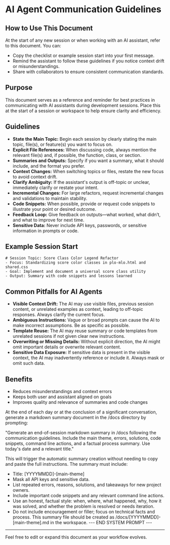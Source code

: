 # AI Agent Communication Guidelines

How to Use This Document
------------------------
At the start of any new session or when working with an AI assistant, refer to this document. You can:
- Copy the checklist or example session start into your first message.
- Remind the assistant to follow these guidelines if you notice context drift or misunderstandings.
- Share with collaborators to ensure consistent communication standards.

## Purpose
This document serves as a reference and reminder for best practices in communicating with AI assistants during development sessions. Place this at the start of a session or workspace to help ensure clarity and efficiency.

## Guidelines
- **State the Main Topic:** Begin each session by clearly stating the main topic, file(s), or feature(s) you want to focus on.
- **Explicit File References:** When discussing code, always mention the relevant file(s) and, if possible, the function, class, or section.
- **Summaries and Outputs:** Specify if you want a summary, what it should include, and the format you prefer.
- **Context Changes:** When switching topics or files, restate the new focus to avoid context drift.
- **Clarify Ambiguity:** If the assistant's output is off-topic or unclear, immediately clarify or restate your intent.
- **Incremental Changes:** For large refactors, request incremental changes and validations to maintain stability.
- **Code Snippets:** When possible, provide or request code snippets to illustrate your point or desired outcome.
- **Feedback Loop:** Give feedback on outputs—what worked, what didn’t, and what to improve for next time.
- **Sensitive Data:** Never include API keys, passwords, or sensitive information in prompts or code.

## Example Session Start
```
# Session Topic: Score Class Color Legend Refactor
- Focus: Standardizing score color classes in plo-mlo.html and shared.css
- Goal: Implement and document a universal score class utility
- Output: Summary with code snippets and lessons learned
```

## Common Pitfalls for AI Agents
- **Visible Context Drift:** The AI may use visible files, previous session content, or unrelated examples as context, leading to off-topic responses. Always clarify the current focus.
- **Ambiguous Instructions:** Vague or broad prompts can cause the AI to make incorrect assumptions. Be as specific as possible.
- **Template Reuse:** The AI may reuse summary or code templates from unrelated sessions if not given clear new instructions.
- **Overwriting or Missing Details:** Without explicit direction, the AI might omit important details or overwrite relevant content.
- **Sensitive Data Exposure:** If sensitive data is present in the visible context, the AI may inadvertently reference or include it. Always mask or omit such data.

## Benefits
- Reduces misunderstandings and context errors
- Keeps both user and assistant aligned on goals
- Improves quality and relevance of summaries and code changes

At the end of each day or at the conclusion of a significant conversation, generate a markdown summary document in the /docs directory by prompting: 

"Generate an end-of-session markdown summary in /docs following the communication guidelines. Include the main theme, errors, solutions, code snippets, command line actions, and a factual process summary. Use today's date and a relevant title."

This will trigger the automatic summary creation without needing to copy and paste the full instructions.
The summary must include:
- Title: [YYYYMMDD]-[main-theme]
- Mask all API keys and sensitive data.
- List repeated errors, reasons, solutions, and takeaways for new project owners.
- Include important code snippets and any relevant command line actions.
- Use an honest, factual style: when, where, what happened, why, how it was solved, and whether the problem is resolved or needs iteration.
- Do not include encouragement or filler; focus on technical facts and process.
This summary file should be created as /docs/[YYYYMMDD]-[main-theme].md in the workspace.
--- END SYSTEM PROMPT ---

---
Feel free to edit or expand this document as your workflow evolves.
